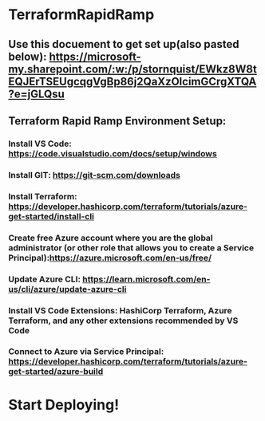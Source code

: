 # TerraformRapidRamp

## Use this docuement to get set up(also pasted below): https://microsoft-my.sharepoint.com/:w:/p/stornquist/EWkz8W8tEQJErTSEUgcqgVgBp86j2QaXzOlcimGCrgXTQA?e=jGLQsu 

## Terraform Rapid Ramp Environment Setup:

### Install VS Code: https://code.visualstudio.com/docs/setup/windows  

### Install GIT: https://git-scm.com/downloads  

### Install Terraform: https://developer.hashicorp.com/terraform/tutorials/azure-get-started/install-cli  

### Create free Azure account where you are the global administrator (or other role that allows you to create a Service Principal):https://azure.microsoft.com/en-us/free/  

### Update Azure CLI: https://learn.microsoft.com/en-us/cli/azure/update-azure-cli  

### Install VS Code Extensions: HashiCorp Terraform, Azure Terraform, and any other extensions recommended by VS Code 

### Connect to Azure via Service Principal: https://developer.hashicorp.com/terraform/tutorials/azure-get-started/azure-build  

# Start Deploying! 
